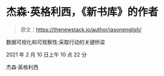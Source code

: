 # 杰森·英格利西，《新书库》的作者

> 原文：<https://thenewstack.io/author/jasonenglish/>

数据可视化和可观察性:采取行动的关键桥梁

2021 年 2 月 10 日上午 10 点 22 分

杰森·英格利西